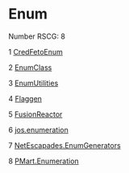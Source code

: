 <h1>Enum</h1>

Number RSCG: 8

   1 [CredFetoEnum](/docs/CredFetoEnum)

   2 [EnumClass](/docs/EnumClass)

   3 [EnumUtilities](/docs/EnumUtilities)

   4 [Flaggen](/docs/Flaggen)

   5 [FusionReactor](/docs/FusionReactor)

   6 [jos.enumeration](/docs/jos.enumeration)

   7 [NetEscapades.EnumGenerators](/docs/NetEscapades.EnumGenerators)

   8 [PMart.Enumeration](/docs/PMart.Enumeration)
    